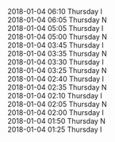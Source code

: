 2018-01-04 06:10 Thursday  I  
2018-01-04 06:05 Thursday  N  
2018-01-04 05:05 Thursday  I  
2018-01-04 05:00 Thursday  N  
2018-01-04 03:45 Thursday  I  
2018-01-04 03:35 Thursday  N  
2018-01-04 03:30 Thursday  I  
2018-01-04 03:25 Thursday  N  
2018-01-04 02:40 Thursday  I  
2018-01-04 02:35 Thursday  N  
2018-01-04 02:10 Thursday  I  
2018-01-04 02:05 Thursday  N  
2018-01-04 02:00 Thursday  I  
2018-01-04 01:50 Thursday  N  
2018-01-04 01:25 Thursday  I  
